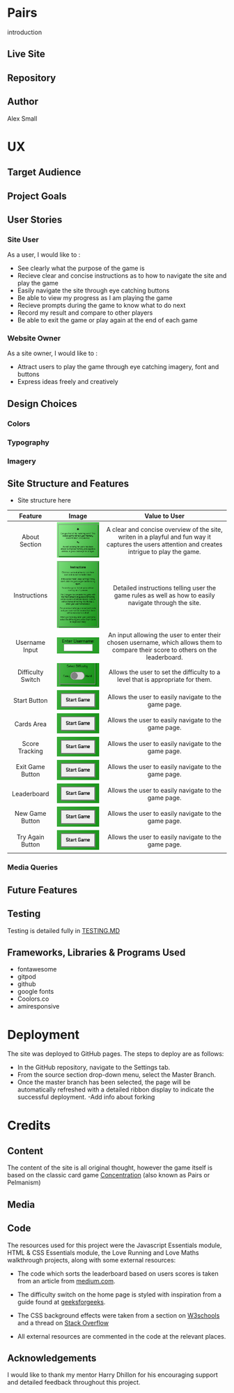 # Pairs
introduction

## Live Site 



## Repository 
[](https://github.com/AlexSmall96/Pairs)

## Author 
Alex Small


# UX
## Target Audience

 


## Project Goals



## User Stories
### Site User
As a user, I would like to :

- See clearly what the purpose of the game is
- Recieve clear and concise instructions as to how to navigate the site and play the game
- Easily navigate the site through eye catching buttons
- Be able to view my progress as I am playing the game
- Recieve prompts during the game to know what to do next
- Record my result and compare to other players
- Be able to exit the game or play again at the end of each game

### Website Owner
As a site owner, I would like to :

- Attract users to play the game through eye catching imagery, font and buttons
- Express ideas freely and creatively

## Design Choices
### Colors

### Typography

### Imagery


## Site Structure and Features


- Site structure here

Feature| Image | Value to User
:-------------------------:|:-------------------------: | :-------------------------: 
|About Section |![](assets/documentation/images/about.png) |A clear and concise overview of the site, writen in a playful and fun way it captures the users attention and creates intrigue to play the game.
|Instructions|![](assets/documentation/images/instructions.png) |Detailed instructions telling user the game rules as well as how to easily navigate through the site.
|Username Input|![](assets/documentation/images/username.png) |An input allowing the user to enter their chosen username, which allows them to compare their score to others on the leaderboard.
|Difficulty Switch|![](assets/documentation/images/difficulty.png) |Allows the user to set the difficulty to a level that is appropriate for them.
|Start Button|![](assets/documentation/images/start.png) |Allows the user to easily navigate to the game page.
|Cards Area|![](assets/documentation/images/start.png) |Allows the user to easily navigate to the game page.
|Score Tracking|![](assets/documentation/images/start.png) |Allows the user to easily navigate to the game page.
|Exit Game Button|![](assets/documentation/images/start.png) |Allows the user to easily navigate to the game page.
|Leaderboard|![](assets/documentation/images/start.png) |Allows the user to easily navigate to the game page.
|New Game Button|![](assets/documentation/images/start.png) |Allows the user to easily navigate to the game page.
|Try Again Button|![](assets/documentation/images/start.png) |Allows the user to easily navigate to the game page.
### Media Queries ###

## Future Features

## Testing
Testing is detailed fully in [TESTING.MD](https://github.com/AlexSmall96/Pair-Matching-Game/blob/main/TESTING.md)

## Frameworks, Libraries & Programs Used

- fontawesome
- gitpod
- github
- google fonts
- Coolors.co
- amiresponsive

# Deployment

The site was deployed to GitHub pages. The steps to deploy are as follows:
- In the GitHub repository, navigate to the Settings tab.
- From the source section drop-down menu, select the Master Branch.
- Once the master branch has been selected, the page will be automatically refreshed with a detailed ribbon display to indicate the successful deployment.
-Add info about forking

# Credits
## Content
The content of the site is all original thought, however the game itself is based on the classic card game [Concentration](https://en.wikipedia.org/wiki/Concentration_(card_game)) (also known as Pairs or Pelmanism)
## Media

## Code
The resources used for this project were the Javascript Essentials module, HTML & CSS Essentials module, the Love Running and Love Maths walkthrough projects, along with some external resources:

- The code which sorts the leaderboard based on users scores is taken from an article from [medium.com](https://medium.com/@gmcharmy/sort-objects-in-javascript-e-c-how-to-get-sorted-values-from-an-object-142a9ae7157c).

- The difficulty switch on the home page is styled with inspiration from a guide found at [geeksforgeeks](https://www.geeksforgeeks.org/how-to-create-toggle-switch-by-using-html-and-css/).

- The CSS background effects were taken from a section on [W3schools](https://www.w3schools.com/css/css3_gradients.asp) and a thread on [Stack Overflow](https://stackoverflow.com/questions/2869212/css3-gradient-background-set-on-body-doesnt-stretch-but-instead-repeats/) 

- All external resources are commented in the code at the relevant places.

## Acknowledgements 
I would like to thank my mentor Harry Dhillon for his encouraging support and detailed feedback throughout this project.